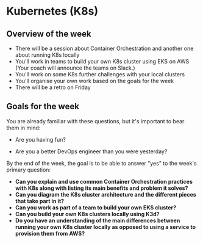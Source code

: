 # Kubernetes (K8s)

## Overview of the week

- There will be a session about Container Orchestration and another one about running K8s locally
- You'll work in teams to build your own K8s cluster using EKS on AWS (Your coach will announce the teams on Slack.)
- You'll work on some K8s further challenges with your local clusters
- You'll organise your own work based on the goals for the week
- There will be a retro on Friday

## Goals for the week

You are already familiar with these questions, but it's important to bear them in mind:

* Are you having fun?

* Are you a better DevOps engineer than you were yesterday?

By the end of the week, the goal is to be able to answer "yes" to the week's primary question:

* **Can you explain and use common Container Orchestration practices with K8s along with listing its main benefits and problem it solves?**
* **Can you diagram the K8s cluster architecture and the different pieces that take part in it?**
* **Can you work as part of a team to build your own EKS cluster?**
* **Can you build your own K8s clusters locally using K3d?**
* **Do you have an understanding of the main differences between running your own K8s cluster locally as opposed to using a service to provision them from AWS?**
